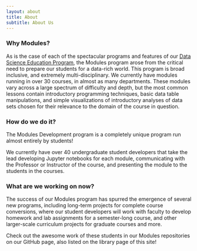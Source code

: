 ```yaml
---
layout: about
title: About
subtitle: About Us
---
```

<!-- 

Titles: use three hashtags to properly render <h3>
Links: [this is the text that appears](https://www.example.com)

-->

### Why Modules?
As is the case of each of the spectacular programs and features of our [Data Science Education Program](https://data.berkeley.edu/), the Modules program arose from the critical need to prepare our students for a data-rich world. This program is broad inclusive, and extremely multi-disciplinary. We currently have modules running in over 30 courses, in almost as many departments. These modules vary across a large spectrum of difficulty and depth, but the most common lessons contain introductory programming techniques, basic data table manipulations, and simple visualizations of introductory analyses of data sets chosen for their relevance to the domain of the course in question.

### How do we do it?
The Modules Development program is a completely unique program run almost entirely by students!

We currently have over 40 undergraduate student developers that take the lead developing Jupyter notebooks for each module, communicating with the Professor or Instructor of the course, and presenting the module to the students in the courses.

### What are we working on now?
The success of our Modules program has spurred the emergence of several new programs, including long-term projects for complete course conversions, where our student developers will work with faculty to develop homework and lab assignments for a semester-long course, and other larger-scale curriculum projects for graduate courses and more.

Check out the awesome work of these students in our Modules repositories on our GitHub page, also listed on the library page of this site!